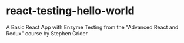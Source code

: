 # react-testing-hello-world
A Basic React App with Enzyme Testing from the "Advanced React and Redux" course by Stephen Grider
